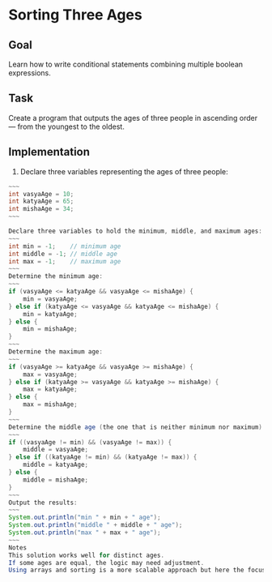 
# Sorting Three Ages

## Goal

Learn how to write conditional statements combining multiple boolean expressions.

## Task

Create a program that outputs the ages of three people in ascending order — from the youngest to the oldest.

## Implementation

1. Declare three variables representing the ages of three people:

```java
~~~
int vasyaAge = 10;
int katyaAge = 65;
int mishaAge = 34;
~~~

Declare three variables to hold the minimum, middle, and maximum ages:
~~~
int min = -1;    // minimum age
int middle = -1; // middle age
int max = -1;    // maximum age
~~~
Determine the minimum age:
~~~
if (vasyaAge <= katyaAge && vasyaAge <= mishaAge) {
    min = vasyaAge;
} else if (katyaAge <= vasyaAge && katyaAge <= mishaAge) {
    min = katyaAge;
} else {
    min = mishaAge;
}
~~~
Determine the maximum age:
~~~
if (vasyaAge >= katyaAge && vasyaAge >= mishaAge) {
    max = vasyaAge;
} else if (katyaAge >= vasyaAge && katyaAge >= mishaAge) {
    max = katyaAge;
} else {
    max = mishaAge;
}
~~~
Determine the middle age (the one that is neither minimum nor maximum):
~~~
if ((vasyaAge != min) && (vasyaAge != max)) {
    middle = vasyaAge;
} else if ((katyaAge != min) && (katyaAge != max)) {
    middle = katyaAge;
} else {
    middle = mishaAge;
}
~~~
Output the results:
~~~
System.out.println("min " + min + " age");
System.out.println("middle " + middle + " age");
System.out.println("max " + max + " age");
~~~
Notes
This solution works well for distinct ages.
If some ages are equal, the logic may need adjustment.
Using arrays and sorting is a more scalable approach but here the focus is on practicing boolean conditions.

